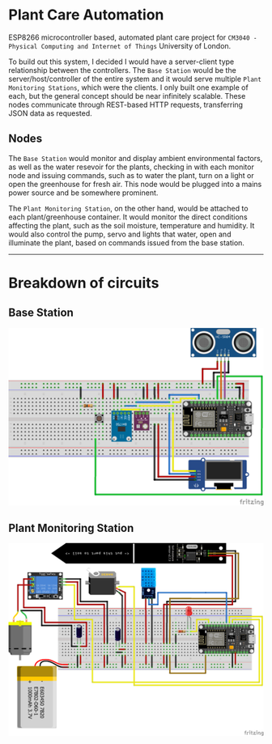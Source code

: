 # Plant Care Automation
ESP8266 microcontroller based, automated plant care project for ```CM3040 - Physical Computing and Internet of Things``` University of London.

To build out this system, I decided I would have a server-client type relationship between the controllers. The ```Base Station``` would be the server/host/controller of the entire system and it would serve multiple ```Plant Monitoring Stations```, which were the clients. I only built one example of each, but the general concept should be near infinitely scalable. These nodes communicate through REST-based HTTP requests, transferring JSON data as requested.

## Nodes
The ```Base Station``` would monitor and display ambient environmental factors, as well as the water resevoir for the plants, checking in with each monitor node and issuing commands, such as to water the plant, turn on a light or open the greenhouse for fresh air. This node would be plugged into a mains power source and be somewhere prominent.

The ```Plant Monitoring Station```, on the other hand, would be attached to each plant/greenhouse container. It would monitor the direct conditions affecting the plant, such as the soil moisture, temperature and humidity. It would also control the pump, servo and lights that water, open and illuminate the plant, based on commands issued from the base station.

---

# Breakdown of circuits
## Base Station

![Base station breadboard](https://github.com/dimitrivlachos/Plant-Care-Automation/blob/main/Base%20Station/Base%20station%20bread%20board.png?raw=true)

## Plant Monitoring Station

![Plant monitoring station breadboard](https://github.com/dimitrivlachos/Plant-Care-Automation/blob/main/Plant%20Monitor%20Station/Plant%20monitoring%20station%20bread%20board.png?raw=true)

